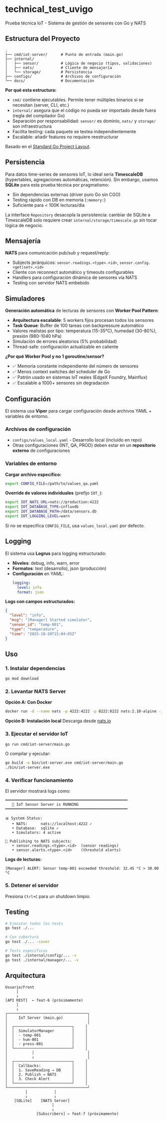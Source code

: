 # technical_test_uvigo

Prueba técnica IoT - Sistema de gestión de sensores con Go y NATS

## Estructura del Proyecto

```
.
├── cmd/iot-server/      # Punto de entrada (main.go)
├── internal/
│   ├── sensor/          # Lógica de negocio (tipos, validaciones)
│   ├── nats/            # Cliente de mensajería
│   └── storage/         # Persistencia
├── configs/             # Archivos de configuración
└── docs/                # Documentación
```

**Por qué esta estructura:**

- `cmd/` contiene ejecutables. Permite tener múltiples binarios si se necesitan (server, CLI, etc.)
- `internal/` asegura que el código no pueda ser importado desde fuera (regla del compilador Go)
- Separación por responsabilidad: `sensor/` es dominio, `nats/` y `storage/` son infraestructura
- Facilita testing: cada paquete se testea independientemente
- Escalable: añadir features no requiere reestructurar

Basado en el [Standard Go Project Layout](https://github.com/golang-standards/project-layout).

## Persistencia

Para datos time-series de sensores IoT, lo ideal sería **TimescaleDB** (hypertables, agregaciones automáticas, retención). Sin embargo, usamos **SQLite** para esta prueba técnica por pragmatismo:

- Sin dependencias externas (driver puro Go sin CGO)
- Testing rápido con DB en memoria (`:memory:`)
- Suficiente para < 100K lecturas/día

La interface `Repository` desacopla la persistencia: cambiar de SQLite a TimescaleDB solo requiere crear `internal/storage/timescale.go` sin tocar lógica de negocio.

## Mensajería

**NATS** para comunicación pub/sub y request/reply:

- Subjects jerárquicos: `sensor.readings.<type>.<id>`, `sensor.config.<get|set>.<id>`
- Cliente con reconnect automático y timeouts configurables
- Handlers para configuración dinámica de sensores vía NATS
- Testing con servidor NATS embebido

## Simuladores

**Generación automática** de lecturas de sensores con **Worker Pool Pattern**:

- **Arquitectura escalable**: 5 workers fijos procesan todos los sensores
- **Task Queue**: Buffer de 100 tareas con backpressure automático
- Valores realistas por tipo: temperatura (15-35°C), humedad (30-80%), presión (980-1040 hPa)
- Simulación de errores aleatorios (5% probabilidad)
- Thread-safe: configuración actualizable en caliente

**¿Por qué Worker Pool y no 1 goroutine/sensor?**
- ✅ Memoria constante independiente del número de sensores
- ✅ Menos context switches del scheduler de Go
- ✅ Patrón usado en sistemas IoT reales (EdgeX Foundry, Mainflux)
- ✅ Escalable a 1000+ sensores sin degradación

## Configuración

El sistema usa **Viper** para cargar configuración desde archivos YAML + variables de entorno.

### Archivos de configuración

- `configs/values_local.yaml` - Desarrollo local (incluido en repo)
- Otras configuraciones (INT, QA, PROD) deben estar en un **repositorio externo** de configuraciones

### Variables de entorno

**Cargar archivo específico:**
```bash
export CONFIG_FILE=/path/to/values_qa.yaml
```

**Override de valores individuales** (prefijo `IOT_`):
```bash
export IOT_NATS_URL=nats://production:4222
export IOT_DATABASE_TYPE=influxdb
export IOT_DATABASE_PATH=/data/sensors.db
export IOT_LOGGING_LEVEL=warn
```

Si no se especifica `CONFIG_FILE`, usa `values_local.yaml` por defecto.

## Logging

El sistema usa **Logrus** para logging estructurado:

- **Niveles**: debug, info, warn, error
- **Formatos**: text (desarrollo), json (producción)
- **Configuración** en YAML:
  ```yaml
  logging:
    level: info
    format: json
  ```

**Logs con campos estructurados:**
```json
{
  "level": "info",
  "msg": "[Manager] Started simulator",
  "sensor_id": "temp-001",
  "type": "temperature",
  "time": "2025-10-20T15:04:05Z"
}
```

## Uso

### 1. Instalar dependencias

```bash
go mod download
```

### 2. Levantar NATS Server

**Opción A: Con Docker**
```bash
docker run -d --name nats -p 4222:4222 -p 8222:8222 nats:2.10-alpine -js -m 8222
```

**Opción B: Instalación local**
Descarga desde [nats.io](https://nats.io/download/)

### 3. Ejecutar el servidor IoT

```bash
go run cmd/iot-server/main.go
```

O compilar y ejecutar:
```bash
go build -o bin/iot-server.exe cmd/iot-server/main.go
./bin/iot-server.exe
```

### 4. Verificar funcionamiento

El servidor mostrará logs como:
```
═══════════════════════════════════════════════════════
   🚀 IoT Sensor Server is RUNNING
═══════════════════════════════════════════════════════

📊 System Status:
   • NATS:      nats://localhost:4222 ✓
   • Database:  sqlite ✓
   • Simulators: 4 active

📡 Publishing to NATS subjects:
   • sensor.readings.<type>.<id>  (sensor readings)
   • sensor.alerts.<type>.<id>    (threshold alerts)
```

**Logs de lecturas:**
```
[Manager] ALERT: Sensor temp-001 exceeded threshold: 32.45 °C > 30.00 °C
```

### 5. Detener el servidor

Presiona `Ctrl+C` para un shutdown limpio.

## Testing

```bash
# Ejecutar todos los tests
go test ./...

# Con cobertura
go test ./... -cover

# Tests específicos
go test ./internal/config/... -v
go test ./internal/manager/... -v
```

## Arquitectura

```
Usuario/Front
     │
     ↓
[API REST]  ← feat-6 (próximamente)
     │
     ↓
┌────────────────────────────────────┐
│     IoT Server (main.go)           │
│                                    │
│  ┌──────────────────────────┐     │
│  │  SimulatorManager        │     │
│  │  - temp-001              │     │
│  │  - hum-001               │     │
│  │  - press-001             │     │
│  └──────────────────────────┘     │
│           │                        │
│           ↓                        │
│  ┌──────────────────────────┐     │
│  │  Callbacks:              │     │
│  │  1. SaveReading → DB     │     │
│  │  2. Publish → NATS       │     │
│  │  3. Check Alert          │     │
│  └──────────────────────────┘     │
└────────────────────────────────────┘
         │            │
         ↓            ↓
    [SQLite]    [NATS Server]
                     │
                     ↓
              [Subscribers] ← feat-7 (próximamente)
```

